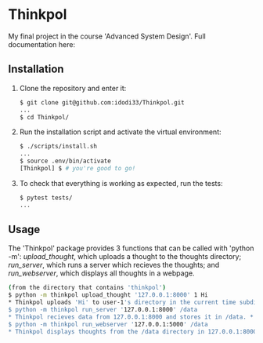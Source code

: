 # Thinkpol
My final project in the course 'Advanced System Design'.
Full documentation here: 

## Installation

1. Clone the repository and enter it:

    ```sh
    $ git clone git@github.com:idodi33/Thinkpol.git
    ...
    $ cd Thinkpol/
    ```

2. Run the installation script and activate the virtual environment:

    ```sh
    $ ./scripts/install.sh
    ...
    $ source .env/bin/activate
    [Thinkpol] $ # you're good to go!
    ```

3. To check that everything is working as expected, run the tests:


    ```sh
    $ pytest tests/
    ...
    ```

## Usage
The 'Thinkpol' package provides 3 functions that can be called with 'python -m': *upload_thought*, which uploads a thought to the thoughts directory; *run_server*, which runs a server which recieves the thoughts; and *run_webserver*, which displays all thoughts in a webpage.

```sh
(from the directory that contains 'thinkpol')
$ python -m thinkpol upload_thought '127.0.0.1:8000' 1 Hi
* Thinkpol uploads 'Hi' to user-1's directory in the current time subdirectory. Sends the data to 127.0.0.1:8000. *
$ python -m thinkpol run_server '127.0.0.1:8000' /data
* Thinkpol recieves data from 127.0.0.1:8000 and stores it in /data. *
$ python -m thinkpol run_webserver '127.0.0.1:5000' /data
* Thinkpol displays thoughts from the /data directory in 127.0.0.1:8000. *
```
